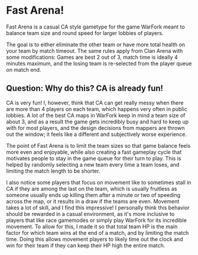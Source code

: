 # Fast Arena!
Fast Arena is a casual CA style gametype for the game WarFork meant to balance team size and round speed for larger lobbies of players.

The goal is to either eliminate the other team or have more total health on your team by match timeout. The same rules apply from Clan Arena with some modifications: Games are best 2 out of 3, match time is ideally 4 minutes maximum, and the losing team is re-selected from the player queue on match end.

## Question: Why do this? CA is already fun!

CA is very fun! I, however, think that CA can get really messy when there are more than 4 players on each team, which happens very often in public lobbies. A lot of the best CA maps in WarFork keep in mind a team size of about 3, and as a result the game gets incredibly busy and hard to keep up with for most players, and the design decisions from mappers are thrown out the window; it feels like a different and subjectively worse experience.


The point of Fast Arena is to limit the team sizes so that game balance feels more even and enjoyable, while also creating a fast gameplay cycle that motivates people to stay in the game queue for their turn to play. This is helped by randomly selecting a new team every time a team loses, and limiting the match length to be shorter.


I also notice some players that focus on movement like to sometimes stall in CA if they are among the last on the team, which is usually fruitless as someone usually ends up killing them after a minute or two of speeding across the map, or it results in a draw if the teams are even. Movement takes a lot of skill, and I find this impressive! I personally think this behavior should be rewarded in a casual environment, as it's more inclusive to players that like race gamemodes or simply play WarFork for its incredible movement. To allow for this, I made it so that total team HP is the main factor for which team wins at the end of a match, and by limiting the match time. Doing this allows movement players to likely time out the clock and win for their team if they can keep their HP high the entire match.